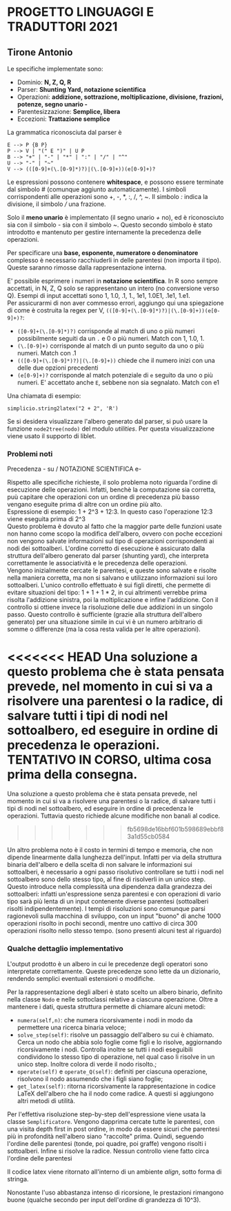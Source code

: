 # PROGETTO LINGUAGGI E TRADUTTORI 2021
## Tirone Antonio

Le specifiche implementate sono:

* Dominio: **N, Z, Q, R**
* Parser: **Shunting Yard, notazione scientifica**
* Operazioni: **addizione, sottrazione, moltiplicazione, divisione, frazioni, potenze, segno unario -**
* Parentesizzazione: **Semplice, libera**
* Eccezioni: **Trattazione semplice**

La grammatica riconosciuta dal parser è

    E --> P {B P}
    P --> V | "(" E ")" | U P
    B --> "+" | "-" | "*" | ":" | "/" | "^"
    U --> "-" | "~"
    V --> (([0-9]+(\.[0-9]*)?)|(\.[0-9]+))(e[0-9]+)?

Le espressioni possono contenere **whitespace**, e possono essere terminate dal simbolo # (comunque aggiunto automaticamente).
I simboli corrispondenti alle operazioni sono +, -, *, :, /, ^, ~. Il simbolo *:* indica la divisione, il simbolo */* una frazione.

Solo il **meno unario** è implementato (il segno unario *+* no), ed è riconosciuto sia con il simbolo *-* sia con il simbolo *~*. Questo secondo simbolo è stato introdotto e mantenuto per gestire internamente la precedenza delle operazioni.

Per specificare una **base, esponente, numeratore o denominatore** complesso è necessario racchiuderli in delle parentesi (non importa il tipo). Queste saranno rimosse dalla rappresentazione interna.

E' possibile esprimere i numeri in **notazione scientifica**. In R sono sempre accettati, in N, Z, Q solo se rappresentano un intero (no conversione verso Q). Esempi di input accettati sono 1, 1.0, .1, 1., 1e1, 1.0E1, .1e1, 1.e1.\
Per assicurarmi di non aver commesso errori, aggiungo qui una spiegazione di come è costruita la regex per V, `(([0-9]+(\.[0-9]*)?)|(\.[0-9]+))(e[0-9]+)?`:

* `([0-9]+(\.[0-9]*)?)` corrisponde al match di uno o più numeri possibilmente seguiti da un `.` e 0 o più numeri. Match con 1, 1.0, 1.
* `(\.[0-9]+)` corrisponde al match di un punto seguito da uno o più numeri. Match con .1
* `(([0-9]+(\.[0-9]*)?)|(\.[0-9]+))` chiede che il numero inizi con una delle due opzioni precedenti
* `(e[0-9]+)?` corrisponde al match potenziale di `e` seguito da uno o più numeri. E' accettato anche `E`, sebbene non sia segnalato. Match con e1


Una chiamata di esempio:

`simplicio.string2latex("2 + 2", 'R')`

Se si desidera visualizzare l'albero generato dal parser, si può usare la funzione `node2tree(nodo)` del modulo *utilities*. Per questa visualizzazione viene usato il supporto di liblet.

### Problemi noti

Precedenza - su /
NOTAZIONE SCIENTIFICA e-

Rispetto alle specifiche richieste, il solo problema noto riguarda l'ordine di esecuzione delle operazioni. Infatti, benchè la computazione sia corretta, puù capitare che operazioni con un ordine di precedenza più basso vengano eseguite prima di altre con un ordine più alto. \
Espressione di esempio: 1 + 2^3 + 12:3. In questo caso l'operazione 12:3 viene eseguita prima di 2^3\
Questo problema è dovuto al fatto che la maggior parte delle funzioni usate non hanno come scopo la modifica dell'albero, ovvero con poche eccezioni non vengono salvate informazioni sul tipo di operazioni corrispondenti ai nodi dei sottoalberi. L'ordine corretto di esecuzione è assicurato dalla struttura dell'albero generato dal parser (shunting yard), che interpreta correttamente le associatività e le precedenza delle operazioni.\
Vengono inizialmente cercate le parentesi, e queste sono salvate e risolte nella maniera corretta, ma non si salvano e utilizzano informazioni sui loro sottoalberi. L'unico controllo effettuato è sui figli diretti, che permette di evitare situazioni del tipo: 1 + 1 + 1 * 2, in cui altrimenti verrebbe prima risolta l'addizione sinistra, poi la moltiplicazione e infine l'addizione. Con il controllo si ottiene invece la risoluzione delle due addizioni in un singolo passo. Questo controllo è sufficiente (grazie alla struttura dell'albero generato) per una situazione simile in cui vi è un numero arbitrario di somme o differenze (ma la cosa resta valida per le altre operazioni).

<<<<<<< HEAD
Una soluzione a questo problema che è stata pensata prevede, nel momento in cui si va a risolvere una parentesi o la radice, di salvare tutti i tipi di nodi nel sottoalbero, ed eseguire in ordine di precedenza le operazioni. TENTATIVO IN CORSO, ultima cosa prima della consegna.
=======
Una soluzione a questo problema che è stata pensata prevede, nel momento in cui si va a risolvere una parentesi o la radice, di salvare tutti i tipi di nodi nel sottoalbero, ed eseguire in ordine di precedenza le operazioni. Tuttavia questo richiede alcune modifiche non banali al codice. 
>>>>>>> fb5698de16bbf601b598689ebbf83a1d55cb0584

Un altro problema noto è il costo in termini di tempo e memoria, che non dipende linearmente dalla lunghezza dell'input. Infatti per via della struttura binaria dell'albero e della scelta di non salvare le informazioni sui sottoalberi, è necessario a ogni passo risolutivo controllare se tutti i nodi nel sottoalbero sono dello stesso tipo, al fine di risolverli in un unico step. Questo introduce nella complessità una dipendenza dalla grandezza dei sottoalberi: infatti un'espressione senza parentesi e con operazioni di vario tipo sarà più lenta di un input contenente diverse parentesi (sottoalberi risolti indipendentemente).
I tempi di risoluzioni sono comunque parsi ragionevoli sulla macchina di sviluppo, con un input "buono" di anche 1000 operazioni risolto in pochi secondi, mentre uno cattivo di circa 300 operazioni risolto nello stesso tempo. (sono presenti alcuni test al riguardo)

### Qualche dettaglio implementativo

L'output prodotto è un albero in cui le precedenze degli operatori sono interpretate correttamente. Queste precedenze sono lette da un dizionario, rendendo semplici eventuali estensioni o modifiche.

Per la rappresentazione degli alberi è stato scelto un albero binario, definito nella classe `Nodo` e nelle sottoclassi relative a ciascuna operazione. Oltre a mantenere i dati, questa struttura permette di chiamare alcuni metodi:
* `numera(self,n)`: che numera ricorsivamente i nodi in modo da permettere una ricerca binaria veloce;
* `solve_step(self)`: risolve un passaggio dell'albero su cui è chiamato. Cerca un nodo che abbia solo foglie come figli e lo risolve, aggiornando ricorsivamente i nodi. Controlla inoltre se tutti i nodi eseguibili condividono lo stesso tipo di operazione, nel qual caso li risolve in un unico step. Inoltre colora di verde il nodo risolto.;
* `operate(self)` e `operate_Q(self)`: definiti per ciascuna operazione, risolvono il nodo assumendo che i figli siano foglie;
* `get_latex(self)`: ritorna ricorsivamente la rappresentazione in codice LaTeX dell'albero che ha il nodo come radice.
A questi si aggiungono altri metodi di utilità.

Per l'effettiva risoluzione step-by-step dell'espressione viene usata la classe `Semplificatore`. Vengono dapprima cercate tutte le parentesi, con una visita depth first in post ordine, in modo da essere sicuri che parentesi più in profondità nell'albero siano "raccolte" prima. Quindi, seguendo l'ordine delle parentesi (tonde, poi quadre, poi graffe) vengono risolti i sottoalberi. Infine si risolve la radice. Nessun controllo viene fatto circa l'ordine delle parentesi

Il codice latex viene ritornato all'interno di un ambiente *align*, sotto forma di stringa.

Nonostante l'uso abbastanza intenso di ricorsione, le prestazioni rimangono buone (qualche secondo per input dell'ordine di grandezza di 10^3).

